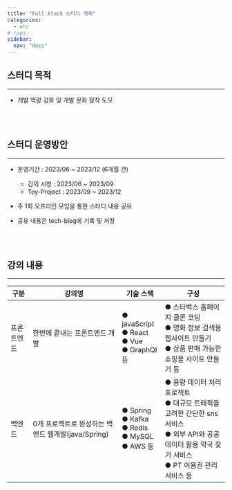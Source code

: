 ```yaml
---
title: "Full Stack 스터디 계획"
categories:
  - etc
# tags:
sidebar:
  nav: "docs"
---
```


## 스터디 목적
---
- 개발 역량 강화 및 개발 문화 정착 도모
  
<br>
<br>

## 스터디 운영방안
---
- 운영기간 : 2023/06 ~ 2023/12 (6개월 간)

  - 강의 시청 : 2023/06 ~ 2023/09
  - Toy-Project : 2023/09 ~ 2023/12
- 주 1회 오프라인 모임을 통한 스터디 내용 공유
- 공유 내용은 tech-blog에 기록 및 저장

<br>
<br>

## 강의 내용
---


|구분|강의명|기술 스택|구성|
|---|---|---|---|
|프론트엔드|한번에 끝내는 프론트엔드 개발|● javaScript <br> ● React <br> ● Vue <br> ● GraphQI 등|● 스타벅스 홈페이지 클론 코딩 <br> ● 영화 정보 검색용 웹사이트 만들기 <br> ● 상품 판매 가능한 쇼핑몰 사이트 만들기 등|
|백엔드|0개 프로젝트로 완성하는 백엔드 웹개발(java/Spring)|● Spring <br> ● Kafka <br> ● Redis <br> ● MySQL <br> ● AWS 등|● 용량 데이터 처리 프로젝트 <br> ● 대규모 트래픽을 고려한 간단한 sns 서비스 <br> ● 외부 API와 공공 데이터 활용 약국 찾기 서비스 <br> ● PT 이용권 관리 서비스 등|
